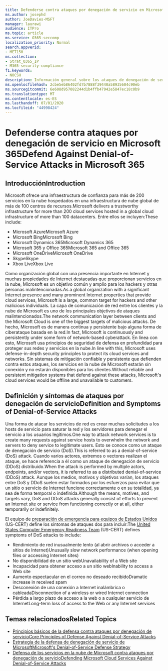 ```yaml
---
title: Defenderse contra ataques por denegación de servicio en Microsoft 365
ms.author: josephd
author: JoeDavies-MSFT
manager: laurawi
audience: ITPro
ms.topic: article
ms.service: O365-seccomp
localization_priority: Normal
search.appverid:
- MET150
ms.collection:
- Strat_O365_IP
- M365-security-compliance
f1.keywords:
- NOCSH
description: Información general sobre los ataques de denegación de servicio (DoS).
ms.openlocfilehash: 2cbe5eb86402fd7b7888f39440a58935604c90eb
ms.sourcegitcommit: 6e608d957082244d1b4ffb47942e5847ec18c0b9
ms.translationtype: MT
ms.contentlocale: es-ES
ms.lasthandoff: 07/01/2020
ms.locfileid: "44998424"
---
```

# <a name="defend-against-denial-of-service-attacks-in-microsoft-365"></a><span data-ttu-id="f428c-103">Defenderse contra ataques por denegación de servicio en Microsoft 365</span><span class="sxs-lookup"><span data-stu-id="f428c-103">Defend Against Denial-of-Service Attacks in Microsoft 365</span></span>

## <a name="introduction"></a><span data-ttu-id="f428c-104">Introducción</span><span class="sxs-lookup"><span data-stu-id="f428c-104">Introduction</span></span>

<span data-ttu-id="f428c-105">Microsoft ofrece una infraestructura de confianza para más de 200 servicios en la nube hospedados en una infraestructura de nube global de más de 100 centros de recursos.</span><span class="sxs-lookup"><span data-stu-id="f428c-105">Microsoft delivers a trustworthy infrastructure for more than 200 cloud services hosted in a global cloud infrastructure of more than 100 datacenters.</span></span> <span data-ttu-id="f428c-106">Entre ellos se incluyen:</span><span class="sxs-lookup"><span data-stu-id="f428c-106">These include:</span></span>

- <span data-ttu-id="f428c-107">Microsoft Azure</span><span class="sxs-lookup"><span data-stu-id="f428c-107">Microsoft Azure</span></span>
- <span data-ttu-id="f428c-108">Microsoft Bing</span><span class="sxs-lookup"><span data-stu-id="f428c-108">Microsoft Bing</span></span>
- <span data-ttu-id="f428c-109">Microsoft Dynamics 365</span><span class="sxs-lookup"><span data-stu-id="f428c-109">Microsoft Dynamics 365</span></span>
- <span data-ttu-id="f428c-110">Microsoft 365 y Office 365</span><span class="sxs-lookup"><span data-stu-id="f428c-110">Microsoft 365 and Office 365</span></span>
- <span data-ttu-id="f428c-111">Microsoft OneDrive</span><span class="sxs-lookup"><span data-stu-id="f428c-111">Microsoft OneDrive</span></span>
- <span data-ttu-id="f428c-112">Skype</span><span class="sxs-lookup"><span data-stu-id="f428c-112">Skype</span></span>
- <span data-ttu-id="f428c-113">Xbox Live</span><span class="sxs-lookup"><span data-stu-id="f428c-113">Xbox Live</span></span>

<span data-ttu-id="f428c-114">Como organización global con una presencia importante en Internet y muchas propiedades de Internet destacadas que proporcionan servicios en la nube, Microsoft es un objetivo común y amplio para los hackers y otras personas malintencionadas.</span><span class="sxs-lookup"><span data-stu-id="f428c-114">As a global organization with a significant Internet presence and many prominent Internet properties that provide cloud services, Microsoft is a large, common target for hackers and other malicious individuals.</span></span> <span data-ttu-id="f428c-115">La capa de comunicación de red entre los clientes y la nube de Microsoft es uno de los principales objetivos de ataques malintencionados.</span><span class="sxs-lookup"><span data-stu-id="f428c-115">The network communication layer between clients and the Microsoft Cloud is one of the biggest targets of malicious attacks.</span></span> <span data-ttu-id="f428c-116">De hecho, Microsoft es de manera continua y persistente bajo alguna forma de ciberataque basada en la red.</span><span class="sxs-lookup"><span data-stu-id="f428c-116">In fact, Microsoft is continuously and persistently under some form of network-based cyberattack.</span></span> <span data-ttu-id="f428c-117">En línea con esto, Microsoft usa principios de seguridad de defensa en profundidad para proteger sus redes y servicios en la nube.</span><span class="sxs-lookup"><span data-stu-id="f428c-117">In line with this, Microsoft uses defense-in-depth security principles to protect its cloud services and networks.</span></span> <span data-ttu-id="f428c-118">Sin sistemas de mitigación confiable y persistente que defienden contra estos ataques, los servicios en la nube de Microsoft estarán sin conexión y no estarán disponibles para los clientes.</span><span class="sxs-lookup"><span data-stu-id="f428c-118">Without reliable and persistent mitigation systems that defend against these attacks, Microsoft's cloud services would be offline and unavailable to customers.</span></span>

## <a name="definition-and-symptoms-of-denial-of-service-attacks"></a><span data-ttu-id="f428c-119">Definición y síntomas de ataques por denegación de servicio</span><span class="sxs-lookup"><span data-stu-id="f428c-119">Definition and Symptoms of Denial-of-Service Attacks</span></span>

<span data-ttu-id="f428c-120">Una forma de atacar los servicios de red es crear muchas solicitudes a los hosts de servicio para saturar la red y los servidores para denegar el servicio a los usuarios legítimos.</span><span class="sxs-lookup"><span data-stu-id="f428c-120">One way to attack network services is to create many requests against service hosts to overwhelm the network and servers to deny service to legitimate users.</span></span> <span data-ttu-id="f428c-121">Esto se conoce como un ataque de denegación de servicio (DoS).</span><span class="sxs-lookup"><span data-stu-id="f428c-121">This is referred to as a denial-of-service (DoS) attack.</span></span> <span data-ttu-id="f428c-122">Cuando varios actores, extremos o vectores realizan el ataque, se hace referencia a él como un ataque de denegación de servicio (DDoS) distribuido.</span><span class="sxs-lookup"><span data-stu-id="f428c-122">When the attack is performed by multiple actors, endpoints, and/or vectors, it is referred to as a distributed denial-of-service (DDoS) attack.</span></span> <span data-ttu-id="f428c-123">Aunque los medios, motivos y objetivos varían, los ataques entre DoS y DDoS suelen estar formados por los esfuerzos para evitar que un sitio o servicio de Internet funcione correctamente o en su totalidad, ya sea de forma temporal o indefinida.</span><span class="sxs-lookup"><span data-stu-id="f428c-123">Although the means, motives, and targets vary, DoS and DDoS attacks generally consist of efforts to prevent an Internet site or service from functioning correctly or at all, either temporarily or indefinitely.</span></span>

<span data-ttu-id="f428c-124">El equipo de [preparación de emergencia para equipos de Estados Unidos](https://www.us-cert.gov/) (US-CERT) define los síntomas de ataques dos para incluir:</span><span class="sxs-lookup"><span data-stu-id="f428c-124">The [United States Computer Emergency Readiness Team](https://www.us-cert.gov/) (US-CERT) defines symptoms of DoS attacks to include:</span></span>

- <span data-ttu-id="f428c-125">Rendimiento de red inusualmente lento (al abrir archivos o acceder a sitios de Internet)</span><span class="sxs-lookup"><span data-stu-id="f428c-125">Unusually slow network performance (when opening files or accessing Internet sites)</span></span>
- <span data-ttu-id="f428c-126">No disponibilidad de un sitio web</span><span class="sxs-lookup"><span data-stu-id="f428c-126">Unavailability of a Web site</span></span>
- <span data-ttu-id="f428c-127">Incapacidad para obtener acceso a un sitio web</span><span class="sxs-lookup"><span data-stu-id="f428c-127">Inability to access a Web site</span></span>
- <span data-ttu-id="f428c-128">Aumento espectacular en el correo no deseado recibido</span><span class="sxs-lookup"><span data-stu-id="f428c-128">Dramatic increase in received spam</span></span>
- <span data-ttu-id="f428c-129">Desconexión de una conexión a Internet inalámbrica o cableada</span><span class="sxs-lookup"><span data-stu-id="f428c-129">Disconnection of a wireless or wired Internet connection</span></span>
- <span data-ttu-id="f428c-130">Pérdida a largo plazo de acceso a la web o a cualquier servicio de Internet</span><span class="sxs-lookup"><span data-stu-id="f428c-130">Long-term loss of access to the Web or any Internet services</span></span>

## <a name="related-topics"></a><span data-ttu-id="f428c-131">Temas relacionados</span><span class="sxs-lookup"><span data-stu-id="f428c-131">Related Topics</span></span>

- [<span data-ttu-id="f428c-132">Principios básicos de la defensa contra ataques por denegación de servicio</span><span class="sxs-lookup"><span data-stu-id="f428c-132">Core Principles of Defense Against Denial-of-Service Attacks</span></span>](office-365-core-principles-of-defense-against-dos-attacks.md)
- [<span data-ttu-id="f428c-133">Estrategia de la defensa de denegación de servicio de Microsoft</span><span class="sxs-lookup"><span data-stu-id="f428c-133">Microsoft's Denial-of-Service Defense Strategy</span></span>](office-365-microsoft-dos-defense-strategy.md)
- [<span data-ttu-id="f428c-134">Defensa de los servicios en la nube de Microsoft contra ataques por denegación de servicio</span><span class="sxs-lookup"><span data-stu-id="f428c-134">Defending Microsoft Cloud Services Against Denial-of-Service Attacks</span></span>](office-365-defending-cloud-services-against-dos-attacks.md)
